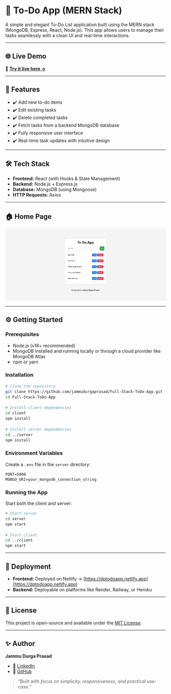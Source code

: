 # 📝 To-Do App (MERN Stack)

A simple and elegant To-Do List application built using the MERN stack (MongoDB, Express, React, Node.js). This app allows users to manage their tasks seamlessly with a clean UI and real-time interactions.

---

## 🌐 Live Demo

🔗 **[Try it live here →](https://dptodoapp.netlify.app/)**

---

## 📌 Features

- ✔️ Add new to-do items
- ✔️ Edit existing tasks
- ✔️ Delete completed tasks
- ✔️ Fetch tasks from a backend MongoDB database
- ✔️ Fully responsive user interface
- ✔️ Real-time task updates with intuitive design

---

## 🛠 Tech Stack

- **Frontend:** React (with Hooks & State Management)
- **Backend:** Node.js + Express.js
- **Database:** MongoDB (using Mongoose)
- **HTTP Requests:** Axios

---

## 🏠 Home Page

![Home Page](https://github.com/jammudurgaprasad/Full-Stack-ToDo-App/blob/main/Screenshot%202025-02-02%20150932.png)

---

## ⚙️ Getting Started

### Prerequisites

- Node.js (v18+ recommended)
- MongoDB installed and running locally or through a cloud provider like MongoDB Atlas
- npm or yarn

### Installation

```bash
# Clone the repository
git clone https://github.com/jammudurgaprasad/Full-Stack-ToDo-App.git
cd Full-Stack-ToDo-App

# Install client dependencies
cd client
npm install

# Install server dependencies
cd ../server
npm install
```

### Environment Variables

Create a `.env` file in the `server` directory:

```env
PORT=5000
MONGO_URI=your_mongodb_connection_string
```

### Running the App

Start both the client and server:

```bash
# Start server
cd server
npm start

# Start client
cd ../client
npm start
```

---

## 🚀 Deployment

- **Frontend:** Deployed on Netlify → [https://dptodoapp.netlify.app](https://dptodoapp.netlify.app)
- **Backend:** Deployable on platforms like Render, Railway, or Heroku

---

## 📄 License

This project is open-source and available under the [MIT License](LICENSE).

---

## ✨ Author

**Jammu Durga Prasad**

- 💼 [LinkedIn](https://www.linkedin.com/in/durga-prasad-10541a26b/)
- 🐙 [GitHub](https://github.com/jammudurgaprasad)

> _"Built with focus on simplicity, responsiveness, and practical use-case."_
